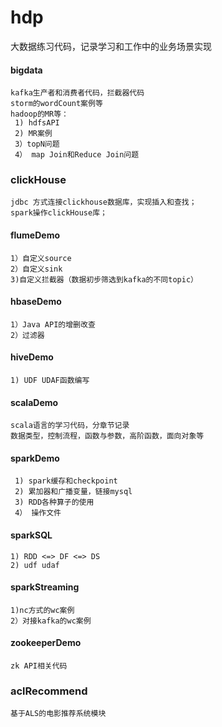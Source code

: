 # hdp
大数据练习代码，记录学习和工作中的业务场景实现

#### bigdata
    kafka生产者和消费者代码，拦截器代码
    storm的wordCount案例等
    hadoop的MR等：
     1) hdfsAPI
     2) MR案例    
     3）topN问题
     4） map Join和Reduce Join问题
     
### clickHouse
    jdbc 方式连接clickhouse数据库，实现插入和查找；
    spark操作clickHouse库；
     
#### flumeDemo
    1）自定义source
    2）自定义sink
    3)自定义拦截器（数据初步筛选到kafka的不同topic）

#### hbaseDemo
    1）Java API的增删改查
    2）过滤器

#### hiveDemo
    1) UDF UDAF函数编写

#### scalaDemo
    scala语言的学习代码，分章节记录
    数据类型，控制流程，函数与参数，高阶函数，面向对象等
       
#### sparkDemo
     1) spark缓存和checkpoint
     2) 累加器和广播变量，链接mysql
     3) RDD各种算子的使用 
     4） 操作文件   

#### sparkSQL
    1) RDD <=> DF <=> DS
    2) udf udaf

#### sparkStreaming
    1)nc方式的wc案例
    2）对接kafka的wc案例
    
#### zookeeperDemo
    zk API相关代码
        
### aclRecommend
    基于ALS的电影推荐系统模块        